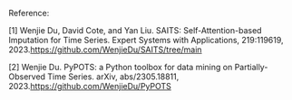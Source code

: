 Reference: 

[1] Wenjie Du, David Cote, and Yan Liu. SAITS: Self-Attention-based Imputation for Time Series. Expert Systems with Applications, 219:119619, 2023.https://github.com/WenjieDu/SAITS/tree/main

[2] Wenjie Du. PyPOTS: a Python toolbox for data mining on Partially-Observed Time Series. arXiv, abs/2305.18811, 2023.https://github.com/WenjieDu/PyPOTS
